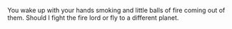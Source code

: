 You wake up with your hands smoking and little balls of fire coming out of them.
Should I fight the fire lord or fly to a different planet.